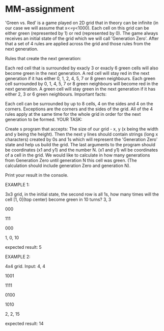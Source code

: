 # MM-assignment

'Green vs. Red' is a game played on 2D grid that in theory can be infinite (in our case we will assume that x<=y<1000). Each cell on this grid can be either green (represented by 1) or red (represented by 0). The game always receives an initial state of the grid which we will call 'Generation Zero'. After that a set of 4 rules are applied across the grid and those rules from the next generation.

Rules that create the next generation:

Each red cell that is surrounded by exacly 3 or exacly 6 green cells will also become green in the next generation.
A red cell will stay red in the next generation if it has either 0, 1, 2, 4, 5, 7 or 8 green neighbours.
Each green cell surrounded by 0, 1, 4, 5, 7 or 8 green neighbours will become red in the next generation.
A green cell will stay green in the next generation if it has either 2, 3 or 6 green neighbours.
Important facts:

Each cell can be surrounded by up to 8 cells, 4 on the sides and 4 on the corners. Exceptions are the corners and the sides of the grid.
All of the 4 rules apply at the same time for the whole grid in order for the next generation to be formed.
YOUR TASK:

Create s program that accepts: The size of our grid - x, y (x being the width and y being the height). Then the next y lines should contain strings (long x characters) created by 0s and 1s which will represent the 'Generation Zero' state and help us build the grid. The last arguments to the program should be coordinates (x1 and y1) and the number N. (x1 and y1) wll be coordinates of a cell in the grid. We would like to calculate in how many generations from Generation Zero until generation N this cell was green. (The calculation should include generation Zero and generation N).

Print your result in the console.

EXAMPLE 1:

3x3 grid, in the initial state, the second row is all 1s, how many times will the cell [1, 0](top center) become green in 10 turns?
3, 3

000

111

000

1, 0, 10

expected result: 5

EXAMPLE 2:

4x4 grid. Input:
4, 4

1001

1111

0100

1010

2, 2, 15

expected result: 14
